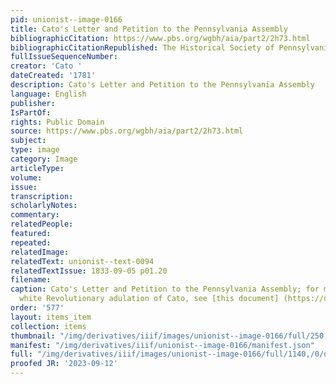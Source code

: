 ```yaml
---
pid: unionist--image-0166
title: Cato's Letter and Petition to the Pennsylvania Assembly
bibliographicCitation: https://www.pbs.org/wgbh/aia/part2/2h73.html
bibliographicCitationRepublished: The Historical Society of Pennsylvania
fullIssueSequenceNumber: 
creator: 'Cato '
dateCreated: '1781'
description: Cato's Letter and Petition to the Pennsylvania Assembly
language: English
publisher: 
IsPartOf: 
rights: Public Domain
source: https://www.pbs.org/wgbh/aia/part2/2h73.html
subject: 
type: image
category: Image
articleType: 
volume: 
issue: 
transcription: 
scholarlyNotes: 
commentary: 
relatedPeople: 
featured: 
repeated: 
relatedImage: 
relatedText: unionist--text-0094
relatedTextIssue: 1833-09-05 p01.20
filename: 
caption: Cato's Letter and Petition to the Pennsylvania Assembly; for more on the
  white Revolutionary adulation of Cato, see [this document] (https://dailystoic.com/cato/)
order: '577'
layout: items_item
collection: items
thumbnail: "/img/derivatives/iiif/images/unionist--image-0166/full/250,/0/default.jpg"
manifest: "/img/derivatives/iiif/unionist--image-0166/manifest.json"
full: "/img/derivatives/iiif/images/unionist--image-0166/full/1140,/0/default.jpg"
proofed JR: '2023-09-12'
---
```

